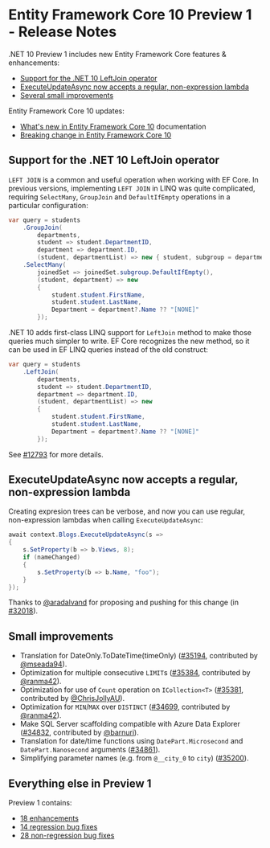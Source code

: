 # Entity Framework Core 10 Preview 1 - Release Notes

.NET 10 Preview 1 includes new Entity Framework Core features & enhancements:

- [Support for the .NET 10 LeftJoin operator](#support-for-left-join)
- [ExecuteUpdateAsync now accepts a regular, non-expression lambda](#executeupdateasync-now-accepts-a-regular-non-expression-lambda)
- [Several small improvements](#small-improvements)

Entity Framework Core 10 updates:

- [What's new in Entity Framework Core 10](https://learn.microsoft.com/ef/core/what-is-new/ef-core-10.0/whatsnew) documentation
- [Breaking change in Entity Framework Core 10](https://learn.microsoft.com/ef/core/what-is-new/ef-core-10.0/breaking-changes)

<a name="support-for-left-join"></a>

## Support for the .NET 10 LeftJoin operator

`LEFT JOIN` is a common and useful operation when working with EF Core. In previous versions, implementing `LEFT JOIN` in LINQ was quite complicated, requiring `SelectMany`, `GroupJoin` and `DefaultIfEmpty` operations in a particular configuration:

```C#
var query = students
    .GroupJoin(
        departments,
        student => student.DepartmentID,
        department => department.ID,
        (student, departmentList) => new { student, subgroup = departmentList })
    .SelectMany(
        joinedSet => joinedSet.subgroup.DefaultIfEmpty(),
        (student, department) => new
        {
            student.student.FirstName,
            student.student.LastName,
            Department = department?.Name ?? "[NONE]"
        });
```

.NET 10 adds first-class LINQ support for `LeftJoin` method to make those queries much simpler to write. EF Core recognizes the new method, so it can be used in EF LINQ queries instead of the old construct:

```C#
var query = students
    .LeftJoin(
        departments,
        student => student.DepartmentID,
        department => department.ID,
        (student, departmentList) => new 
        { 
            student.student.FirstName,
            student.student.LastName,
            Department = department?.Name ?? "[NONE]"
        });
```

See [#12793](https://github.com/dotnet/efcore/issues/12793) for more details.

## ExecuteUpdateAsync now accepts a regular, non-expression lambda

Creating expresion trees can be verbose, and now you can use regular, non-expression lambdas when calling `ExecuteUpdateAsync`:

```c#
await context.Blogs.ExecuteUpdateAsync(s =>
{
    s.SetProperty(b => b.Views, 8);
    if (nameChanged)
    {
        s.SetProperty(b => b.Name, "foo");
    }
});
```

Thanks to [@aradalvand](https://github.com/aradalvand) for proposing and pushing for this change (in [#32018](https://github.com/dotnet/efcore/issues/32018)).

## Small improvements

- Translation for DateOnly.ToDateTime(timeOnly) ([#35194](https://github.com/dotnet/efcore/pull/35194), contributed by [@mseada94](https://github.com/mseada94)).
- Optimization for multiple consecutive `LIMIT`s ([#35384](https://github.com/dotnet/efcore/pull/35384), contributed by [@ranma42](https://github.com/ranma42)).
- Optimization for use of `Count` operation on `ICollection<T>` ([#35381](https://github.com/dotnet/efcore/pull/35381), contributed by [@ChrisJollyAU](https://github.com/ChrisJollyAU)).
- Optimization for `MIN`/`MAX` over `DISTINCT` ([#34699](https://github.com/dotnet/efcore/pull/34699), contributed by [@ranma42](https://github.com/ranma42)).
- Make SQL Server scaffolding compatible with Azure Data Explorer ([#34832](https://github.com/dotnet/efcore/pull/34832), contributed by [@barnuri](https://github.com/barnuri)).
- Translation for date/time functions using `DatePart.Microsecond` and `DatePart.Nanosecond` arguments ([#34861](https://github.com/dotnet/efcore/pull/34861)).
- Simplifying parameter names (e.g. from `@__city_0` to `city`) ([#35200](https://github.com/dotnet/efcore/pull/35200)).

## Everything else in Preview 1

Preview 1 contains:

- [18 enhancements](https://github.com/dotnet/efcore/issues?q=is%3Aissue%20is%3Aclosed%20label%3Apreview-1%20(milestone%3A9.0.1%20OR%20milestone%3A9.0.2%20OR%20milestone%3A9.0.3%20OR%20milestone%3A10.0.0)%20label%3Atype-enhancement)
- [14 regression bug fixes](https://github.com/dotnet/efcore/issues?q=is%3Aissue%20is%3Aclosed%20label%3Apreview-1%20label%3Atype-bug%20(milestone%3A9.0.1%20OR%20milestone%3A9.0.2%20OR%20milestone%3A9.0.3%20OR%20milestone%3A10.0.0)%20label%3Aregression)
- [28 non-regression bug fixes](https://github.com/dotnet/efcore/issues?q=is%3Aissue%20is%3Aclosed%20label%3Apreview-1%20label%3Atype-bug%20(milestone%3A9.0.1%20OR%20milestone%3A9.0.2%20OR%20milestone%3A9.0.3%20OR%20milestone%3A10.0.0)%20-label%3Aregression%20)